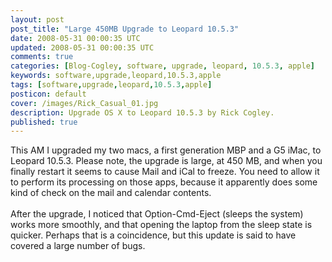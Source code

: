 ```yaml
---           
layout: post
post_title: "Large 450MB Upgrade to Leopard 10.5.3"
date: 2008-05-31 00:00:35 UTC
updated: 2008-05-31 00:00:35 UTC
comments: true
categories: [Blog-Cogley, software, upgrade, leopard, 10.5.3, apple]
keywords: software,upgrade,leopard,10.5.3,apple
tags: [software,upgrade,leopard,10.5.3,apple]
posticon: default
cover: /images/Rick_Casual_01.jpg
description: Upgrade OS X to Leopard 10.5.3 by Rick Cogley.
published: true
---
```

 
This AM I upgraded my two macs, a first generation MBP and a G5 iMac, to Leopard 10.5.3. Please note, the upgrade is large, at 450 MB, and when you finally restart it seems to cause Mail and iCal to freeze. You need to allow it to perform its processing on those apps, because it apparently does some kind of check on the mail and calendar contents. <br /><br />After the upgrade, I noticed that Option-Cmd-Eject (sleeps the system) works more smoothly, and that opening the laptop from the sleep state is quicker. Perhaps that is a coincidence, but this update is said to have covered a large number of bugs.